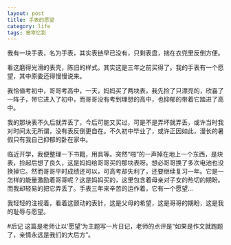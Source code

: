 ```yaml
---
layout: post
title: 手表的愿望
category: life
tags: 窸窣忆影
---
```

我有一块手表，名为手表，其实表链早已没有，只剩表盘，揣在衣兜里反倒方便。
<!--more-->

看这磨得光滑的表壳，陈旧的样式。其实这是三年之前买得了。我的手表有一个愿望，其中原委还得慢慢说来。

我恰值考初中，哥哥考高中，一天，妈妈买了两块表，我先捡了只漂亮的，欣喜了一阵子，带它进入了初中，而哥哥没有考到理想的高中，也抑郁的带着它踏进了高中。

我的那块表不久后就弄丢了，今后可能又买过，可是不是弄坏就弄丢，或许当时我对时间太无所谓，没有表反倒更自在。不久初中毕业了，或许正因如此，漫长的暑假只有我自己抑郁的卧在家中。

临近开学，我便整理一下书籍，用具等。突然“啪”的一声掉在地上一个东西，是块表，捡起后想了良久，这是妈妈给哥哥买的那块表呀。想必哥哥换了多次电池也没换掉它。然而哥哥平时成绩还可以，可高考却失利了，还要继续复习一年。它是一怎样的能量激励着哥哥呢？这是妈妈买的，这里包含着母亲对子女的热切的期盼。而我却轻易的把它弄丢了。手表三年来辛苦的运作着，它有一个愿望...

我轻轻的注视着，看着这颤动的表针，这是父母的希望，这是哥哥的期盼，这是我的耻辱与愿望。

#后记
这篇是老师让以‘愿望’为主题写一片日记，老师的点评是“如果是作文就跑题了，亲情永远是我们的大后方”。
